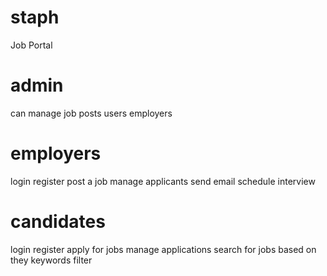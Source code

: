 # staph 
Job Portal

# admin
can manage job posts users employers

# employers
login register post a job manage applicants send email schedule interview 

# candidates
login register apply for jobs manage applications search for jobs based on they keywords filter

